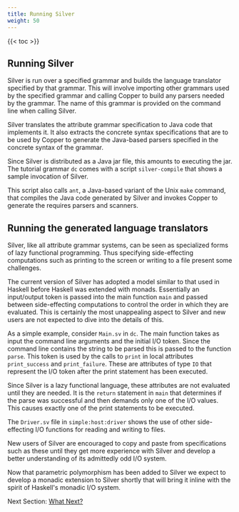 ```yaml
---
title: Running Silver
weight: 50
---
```


{{< toc >}}

## Running Silver

Silver is run over a specified grammar and builds the language translator specified
by that grammar. This will involve importing other grammars used by the specified grammar and
calling Copper to build any parsers needed by the grammar. The name of this grammar is provided
on the command line when calling Silver.

Silver translates the attribute grammar specification to Java code that implements it. It also
extracts the concrete syntax specifications that are to be used by Copper to generate the Java-based
parsers specified in the concrete syntax of the grammar.

Since Silver is distributed as a Java jar file, this amounts to executing the jar. The tutorial
grammar `dc` comes with a script `silver-compile` that shows a sample invocation of Silver.

This script also calls `ant`, a Java-based variant of the Unix `make` command, that compiles the
Java code generated by Silver and invokes Copper to generate the requires parsers and scanners.


## Running the generated language translators

Silver, like all attribute grammar systems,
can be seen as specialized forms of lazy functional programming. Thus specifying side-effecting
computations such as printing to the screen or writing to a file present some challenges.

The current version of Silver has adopted a model similar to that used in Haskell before Haskell
was extended with monads. Essentially an input/output token is passed into the main function `main`
and passed between side-effecting computations to control the order in which they are evaluated.
This is certainly the most unappealing aspect to Silver and new users are not expected to dive into
the details of this.

As a simple example, consider `Main.sv` in `dc`. The main function takes as input the command
line arguments and the initial I/O token. Since the command line contains the string to be parsed
this is passed to the function `parse`. This token is used by the calls to `print` in local attributes
`print_success` and `print_failure`. These are attributes of type `IO` that represent the I/O token
after the print statement has been executed.

Since Silver is a lazy functional language, these attributes are not evaluated until they are
needed. It is the `return` statement in `main` that determines if the parse was successful and then
demands only one of the I/O values. This causes exactly one of the print statements to be executed.

The `Driver.sv` file in `simple:host:driver` shows the use of other side-effecting I/O functions
for reading and writing to files.

New users of Silver are encouraged to copy and paste from specifications such as these until
they get more experience with Silver and develop a better understanding of its admittedly odd I/O
system.

Now that parametric polymorphism has been added to Silver we expect to develop a monadic
extension to Silver shortly that will bring it inline with the spirit of Haskell's monadic I/O system.

Next Section: [What Next?](../6_what_next/)
